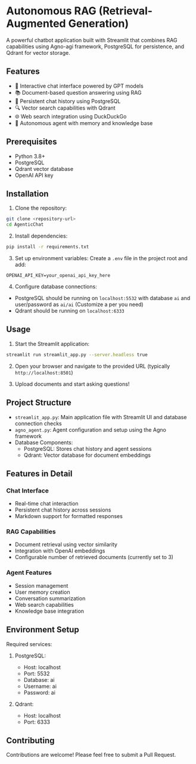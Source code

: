 # Autonomous RAG (Retrieval-Augmented Generation)

A powerful chatbot application built with Streamlit that combines RAG capabilities using Agno-agi framework, PostgreSQL for persistence, and Qdrant for vector storage.

## Features

- 🤖 Interactive chat interface powered by GPT models
- 📚 Document-based question answering using RAG
- 💾 Persistent chat history using PostgreSQL
- 🔍 Vector search capabilities with Qdrant
- 🌐 Web search integration using DuckDuckGo
- 🧠 Autonomous agent with memory and knowledge base

## Prerequisites

- Python 3.8+
- PostgreSQL
- Qdrant vector database
- OpenAI API key

## Installation

1. Clone the repository:
```bash
git clone <repository-url>
cd AgenticChat
```

2. Install dependencies:
```bash
pip install -r requirements.txt
```

3. Set up environment variables:
Create a `.env` file in the project root and add:
```
OPENAI_API_KEY=your_openai_api_key_here
```

4. Configure database connections:
- PostgreSQL should be running on `localhost:5532` with database `ai` and user/password as `ai/ai` (Customize a per you need)
- Qdrant should be running on `localhost:6333`

## Usage

1. Start the Streamlit application:
```bash
streamlit run streamlit_app.py --server.headless true
```

2. Open your browser and navigate to the provided URL (typically `http://localhost:8501`)

3. Upload documents and start asking questions!

## Project Structure

- `streamlit_app.py`: Main application file with Streamlit UI and database connection checks
- `agno_agent.py`: Agent configuration and setup using the Agno framework
- Database Components:
  - PostgreSQL: Stores chat history and agent sessions
  - Qdrant: Vector database for document embeddings

## Features in Detail

### Chat Interface
- Real-time chat interaction
- Persistent chat history across sessions
- Markdown support for formatted responses

### RAG Capabilities
- Document retrieval using vector similarity
- Integration with OpenAI embeddings
- Configurable number of retrieved documents (currently set to 3)

### Agent Features
- Session management
- User memory creation
- Conversation summarization
- Web search capabilities
- Knowledge base integration

## Environment Setup

Required services:
1. PostgreSQL:
   - Host: localhost
   - Port: 5532
   - Database: ai
   - Username: ai
   - Password: ai

2. Qdrant:
   - Host: localhost
   - Port: 6333

## Contributing

Contributions are welcome! Please feel free to submit a Pull Request.
